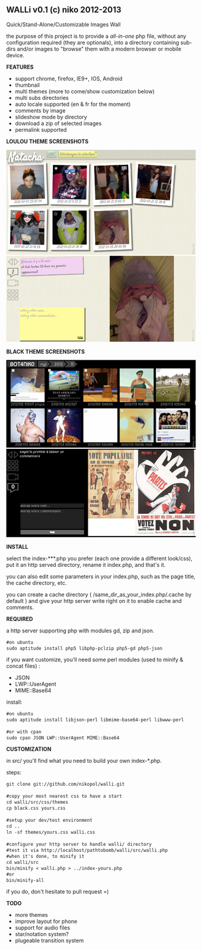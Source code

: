WALLi v0.1 (c) niko 2012-2013
-----------------------------
Quick/Stand-Alone/Customizable Images Wall

the purpose of this project is to provide a *all-in-one* php file, without any 
configuration required (they are optionals), into a directory containing 
sub-dirs and/or images to "browse" them with a modern browser or mobile 
device.

**FEATURES**

  - support chrome, firefox, IE9+, IOS, Android
  - thumbnail
  - multi themes (more to come/show customization below)
  - multi subs directories
  - auto locale supported (en & fr for the moment)
  - comments by image
  - slideshow mode by directory
  - download a zip of selected images
  - permalink supported

**LOULOU THEME SCREENSHOTS**

![screenshot](https://github.com/nikopol/walli/blob/master/screenshots/loulou-thumb.png?raw=true "thumbnail in loulou theme")
![screenshot](https://github.com/nikopol/walli/blob/master/screenshots/loulou-zoom.png?raw=true "zoom with comments panel in loulou theme")

**BLACK THEME SCREENSHOTS**

![screenshot](https://github.com/nikopol/walli/blob/master/screenshots/black-thumb.png?raw=true "thumbnail in black theme")
![screenshot](https://github.com/nikopol/walli/blob/master/screenshots/black-zoom.png?raw=true "zoom with comments panel in black theme")


**INSTALL**

select the index-***.php you prefer (each one provide a different look/css), 
put it an http served directory, rename it index.php, and that's it.  
  
you can also edit some parameters in your index.php, such as the page title, 
the cache directory, etc.  
  
you can create a cache directory ( /same_dir_as_your_index.php/.cache by 
default ) and give your http server write right on it to enable cache and 
comments.

**REQUIRED**

a http server supporting php with modules gd, zip and json.  

	#on ubuntu
	sudo aptitude install php5 libphp-pclzip php5-gd php5-json


if you want customize, you'll need some perl modules (used to minify & concat
files) :
  - JSON
  - LWP::UserAgent
  - MIME::Base64

install:

	#on ubuntu
	sudo aptitude install libjson-perl libmime-base64-perl libwww-perl

	#or with cpan
	sudo cpan JSON LWP::UserAgent MIME::Base64

**CUSTOMIZATION**

in src/ you'll find what you need to build your own
index-*.php.

steps:

	git clone git://github.com/nikopol/walli.git

	#copy your most nearest css to have a start
	cd walli/src/css/themes
	cp black.css yours.css
	
	#setup your dev/test environment
	cd ..
	ln -sf themes/yours.css walli.css

	#configure your http server to handle walli/ directory
	#test it via http://localhost/pathtobomb/walli/src/walli.php
	#when it's done, to minify it
	cd walli/src
	bin/minify < walli.php > ../index-yours.php
	#or
	bin/minify-all

if you do, don't hesitate to pull request =)

**TODO**

  - more themes
  - improve layout for phone
  - support for audio files
  - star/notation system?
  - plugeable transition system
